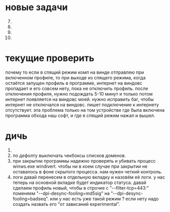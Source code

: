 


# новые задачи
7. 
9. 
10. 
11. 


# текущие проверить
почему то если в спящий режим комп на винде отправляю при включенном профиле, то при выходе из спящего режима, когда остаётся запущен профиль в программе, интернет на виндовс пропадает и его совсем нету, пока не отключить профиль. после отключения профиля, нужно подождать 5-10 минут и только потом интернет появляется на виндовс моей. нужно исправить баг, чтобы интернет не отключался на виндовс. пишет подключение к интернету отсутствует. эта проблема только на том устройстве где была включена программа обхода наш софт, и где я спящий режим нажал и вышел.


# дичь
1. 
2. по дефолту выключать чекбоксы списков доменов.
3. при закрытии программы надежно проверять и убивать процесс winws.exe windivert. чтобы ни в коем случае при закрытии не оставалось в фоне скрытого процесса. нам нужен четкий контроль.
6. логи давай перенесем в отдельную вкладку и назовём её логи. у нас теперь на основной вкладке будет индикатор статуса. 
давай сделаем профиль новый, чтобы в строчке с "--filter-tcp=443:" поменяем "--dpi-desync-fooling=md5sig" на "--dpi-desync-fooling=badseq". или у нас есть уже такой режим ? если нету надо создать назвать его "от зависаний experimental".

